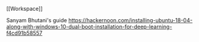 [[Workspace]]

Sanyam Bhutani's guide
https://hackernoon.com/installing-ubuntu-18-04-along-with-windows-10-dual-boot-installation-for-deep-learning-f4cd91b58557
